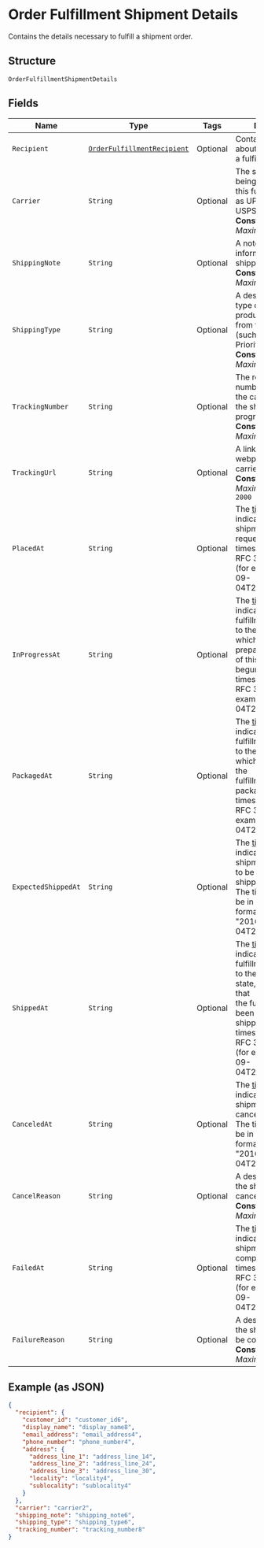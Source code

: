 
# Order Fulfillment Shipment Details

Contains the details necessary to fulfill a shipment order.

## Structure

`OrderFulfillmentShipmentDetails`

## Fields

| Name | Type | Tags | Description | Getter |
|  --- | --- | --- | --- | --- |
| `Recipient` | [`OrderFulfillmentRecipient`](../../doc/models/order-fulfillment-recipient.md) | Optional | Contains information about the recipient of a fulfillment. | OrderFulfillmentRecipient getRecipient() |
| `Carrier` | `String` | Optional | The shipping carrier being used to ship this fulfillment (such as UPS, FedEx, or USPS).<br>**Constraints**: *Maximum Length*: `50` | String getCarrier() |
| `ShippingNote` | `String` | Optional | A note with additional information for the shipping carrier.<br>**Constraints**: *Maximum Length*: `500` | String getShippingNote() |
| `ShippingType` | `String` | Optional | A description of the type of shipping product purchased from the carrier<br>(such as First Class, Priority, or Express).<br>**Constraints**: *Maximum Length*: `50` | String getShippingType() |
| `TrackingNumber` | `String` | Optional | The reference number provided by the carrier to track the shipment's progress.<br>**Constraints**: *Maximum Length*: `100` | String getTrackingNumber() |
| `TrackingUrl` | `String` | Optional | A link to the tracking webpage on the carrier's website.<br>**Constraints**: *Maximum Length*: `2000` | String getTrackingUrl() |
| `PlacedAt` | `String` | Optional | The [timestamp](https://developer.squareup.com/docs/build-basics/working-with-dates)<br>indicating when the shipment was requested. The timestamp must be in RFC 3339 format<br>(for example, "2016-09-04T23:59:33.123Z"). | String getPlacedAt() |
| `InProgressAt` | `String` | Optional | The [timestamp](https://developer.squareup.com/docs/build-basics/working-with-dates)<br>indicating when this fulfillment was moved to the `RESERVED` state, which  indicates that preparation<br>of this shipment has begun. The timestamp must be in RFC 3339 format (for example, "2016-09-04T23:59:33.123Z"). | String getInProgressAt() |
| `PackagedAt` | `String` | Optional | The [timestamp](https://developer.squareup.com/docs/build-basics/working-with-dates)<br>indicating when this fulfillment was moved to the `PREPARED` state, which indicates that the<br>fulfillment is packaged. The timestamp must be in RFC 3339 format (for example, "2016-09-04T23:59:33.123Z"). | String getPackagedAt() |
| `ExpectedShippedAt` | `String` | Optional | The [timestamp](https://developer.squareup.com/docs/build-basics/working-with-dates)<br>indicating when the shipment is expected to be delivered to the shipping carrier.<br>The timestamp must be in RFC 3339 format (for example, "2016-09-04T23:59:33.123Z"). | String getExpectedShippedAt() |
| `ShippedAt` | `String` | Optional | The [timestamp](https://developer.squareup.com/docs/build-basics/working-with-dates)<br>indicating when this fulfillment was moved to the `COMPLETED` state, which indicates that<br>the fulfillment has been given to the shipping carrier. The timestamp must be in RFC 3339 format<br>(for example, "2016-09-04T23:59:33.123Z"). | String getShippedAt() |
| `CanceledAt` | `String` | Optional | The [timestamp](https://developer.squareup.com/docs/build-basics/working-with-dates)<br>indicating the shipment was canceled.<br>The timestamp must be in RFC 3339 format (for example, "2016-09-04T23:59:33.123Z"). | String getCanceledAt() |
| `CancelReason` | `String` | Optional | A description of why the shipment was canceled.<br>**Constraints**: *Maximum Length*: `100` | String getCancelReason() |
| `FailedAt` | `String` | Optional | The [timestamp](https://developer.squareup.com/docs/build-basics/working-with-dates)<br>indicating when the shipment failed to be completed. The timestamp must be in RFC 3339 format<br>(for example, "2016-09-04T23:59:33.123Z"). | String getFailedAt() |
| `FailureReason` | `String` | Optional | A description of why the shipment failed to be completed.<br>**Constraints**: *Maximum Length*: `100` | String getFailureReason() |

## Example (as JSON)

```json
{
  "recipient": {
    "customer_id": "customer_id6",
    "display_name": "display_name8",
    "email_address": "email_address4",
    "phone_number": "phone_number4",
    "address": {
      "address_line_1": "address_line_14",
      "address_line_2": "address_line_24",
      "address_line_3": "address_line_30",
      "locality": "locality4",
      "sublocality": "sublocality4"
    }
  },
  "carrier": "carrier2",
  "shipping_note": "shipping_note6",
  "shipping_type": "shipping_type6",
  "tracking_number": "tracking_number8"
}
```

